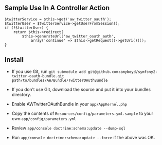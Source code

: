 ## Sample Use In A Controller Action ##

    $twitterService = $this->get('aw_twitter_oauth');
    $twitterUser = $twitterService->getUserFromSession();
    if (!$twitterUser) {
        return $this->redirect(
            $this->generateUrl('aw_twitter_oauth_auth',
                array('continue' => $this->getRequest()->getUri())));
    }

## Install ##

* If you use Git, run `git submodule add git@github.com:amyboyd/symfony2-twitter-oauth-bundle.git path/to/bundles/AW/Bundle/TwitterOAuthBundle`

* If you don't use Git, download the source and put it into your bundles
  directory.

* Enable AWTwitterOAuthBundle in your `app/AppKernel.php`

* Copy the contents of `Resources/config/parameters.yml.sample` to your own `app/config/parameters.yml`

* Review `app/console doctrine:schema:update --dump-sql`

* Run `app/console doctrine:schema:update --force` if the above was OK.
